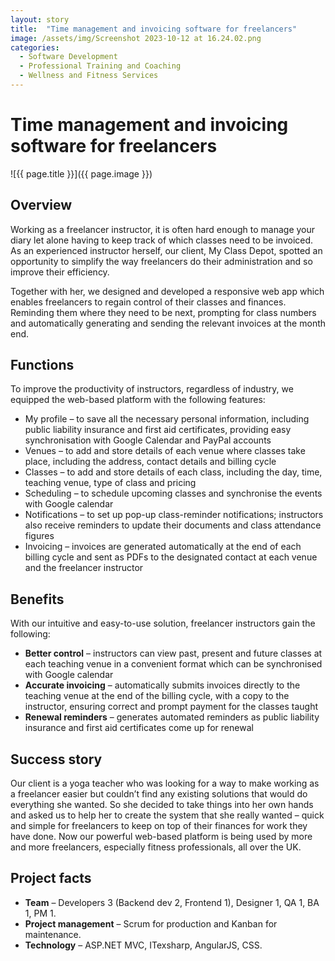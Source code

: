 ```yaml
---
layout: story
title:  "Time management and invoicing software for freelancers"
image: /assets/img/Screenshot 2023-10-12 at 16.24.02.png
categories:
  - Software Development
  - Professional Training and Coaching
  - Wellness and Fitness Services
---
```


# Time management and invoicing software for freelancers 

![{{ page.title }}]({{ page.image }})

## Overview
Working as a freelancer instructor, it is often hard enough to manage your diary let alone having to keep track of which classes need to be invoiced. As an experienced instructor herself, our client, My Class Depot, spotted an opportunity to simplify the way freelancers do their administration and so improve their efficiency.

Together with her, we designed and developed a responsive web app which enables freelancers to regain control of their classes and finances. Reminding them where they need to be next, prompting for class numbers and automatically generating and sending the relevant invoices at the month end.


## Functions
To improve the productivity of instructors, regardless of industry, we equipped the web-based platform with the following features:

- My profile – to save all the necessary personal information, including public liability insurance and first aid certificates, providing easy synchronisation with Google Calendar and PayPal accounts
- Venues – to add and store details of each venue where classes take place, including the address, contact details and billing cycle
- Classes – to add and store details of each class, including the day, time, teaching venue, type of class and pricing
- Scheduling – to schedule upcoming classes and synchronise the events with Google calendar
- Notifications – to set up pop-up class-reminder notifications; instructors also receive reminders to update their documents and class attendance figures
- Invoicing – invoices are generated automatically at the end of each billing cycle and sent as PDFs to the designated contact at each venue and the freelancer instructor

## Benefits
With our intuitive and easy-to-use solution, freelancer instructors gain the following:

- **Better control** – instructors can view past, present and future classes at each teaching venue in a convenient format which can be synchronised with Google calendar
- **Accurate invoicing** – automatically submits invoices directly to the teaching venue at the end of the billing cycle, with a copy to the instructor, ensuring correct and prompt payment for the classes taught
- **Renewal reminders** – generates automated reminders as public liability insurance and first aid certificates come up for renewal

## Success story
Our client is a yoga teacher who was looking for a way to make working as a freelancer easier but couldn’t find any existing solutions that would do everything she wanted. So she decided to take things into her own hands and asked us to help her to create the system that she really wanted – quick and simple for freelancers to keep on top of their finances for work they have done. Now our powerful web-based platform is being used by more and more freelancers, especially fitness professionals, all over the UK.

## Project facts
- **Team** – Developers 3 (Backend dev 2, Frontend 1), Designer 1, QA 1, BA 1, PM 1.
- **Project management** – Scrum for production and Kanban for maintenance.
- **Technology** – ASP.NET MVC, ITexsharp, AngularJS, CSS.
